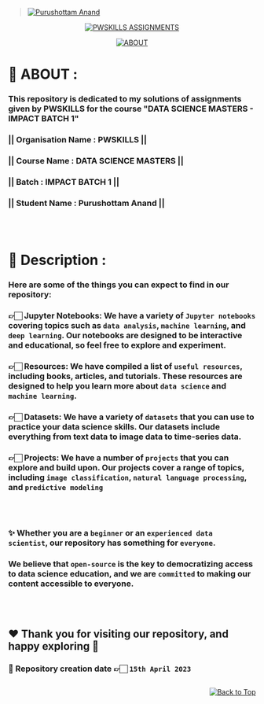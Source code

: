 > [![Purushottam Anand](https://github.com/creativepuru.png?size=100)](https://github.com/creativepuru "Purushottam Anand 🇮🇳 on GitHub ☕")

<div align="center"> 

[![PWSKILLS ASSIGNMENTS](https://readme-typing-svg.demolab.com?font=Calibri&size=28&duration=2000&pause=1000&multiline=true&width=700&height=100&lines=WELCOME+TO+MY+PWSKILLS+-+ASSIGNMENTS+REPOSITORY)](https://github.com/creativepuru/PWSKILLS-Assignments)

[![ABOUT](https://readme-typing-svg.demolab.com?font=Calibri&size=28&duration=2000&pause=1000&multiline=false&width=800&height=50&lines=✨+This+repository+is+a+collection+of+codes+and+projects+related+to...;Data+Science,+Machine+Learning,+and+Artificial+Intelligence.;✨+I+am+constantly+adding+new+contents.;💭+So+make+sure+to+check+back+often+🕙)](https://github.com/creativepuru/PWSKILLS-Assignments)

</div>

# 🔰 ABOUT :
### This repository is dedicated to my solutions of assignments given by PWSKILLS for the course "DATA SCIENCE MASTERS - IMPACT BATCH 1" 
### || Organisation Name : PWSKILLS  ||
### || Course Name : DATA SCIENCE MASTERS  ||
### || Batch : IMPACT BATCH 1  ||
### || Student Name : Purushottam Anand  ||
<br> </br>

# 🔰 Description :
### Here are some of the things you can expect to find in our repository:

### 👉🏻 Jupyter Notebooks: We have a variety of `Jupyter notebooks` covering topics such as `data analysis`, `machine learning`, and `deep learning`. Our notebooks are designed to be interactive and educational, so feel free to explore and experiment.

### 👉🏻 Resources: We have compiled a list of `useful resources`, including books, articles, and tutorials. These resources are designed to help you learn more about `data science` and `machine learning`.

### 👉🏻 Datasets: We have a variety of `datasets` that you can use to practice your data science skills. Our datasets include everything from text data to image data to time-series data.

### 👉🏻 Projects: We have a number of `projects` that you can explore and build upon. Our projects cover a range of topics, including `image classification`, `natural language processing`, and `predictive modeling`
<br> </br>

### ✨ Whether you are a `beginner` or an `experienced data scientist`, our repository has something for `everyone`. 
### We believe that `open-source` is the key to democratizing access to data science education, and we are `committed` to making our content accessible to everyone.
<br> </br>

## ❤️ Thank you for visiting our repository, and happy exploring 🤗
### 📍 Repository creation date 👉🏻 `15th April 2023`
##

<p align="right"><a href="#top"><img src="https://img.shields.io/static/v1?label&message=Back+to+Top&color=red&style=for-the-badge&logo" alt="Back to Top" /></a></p>